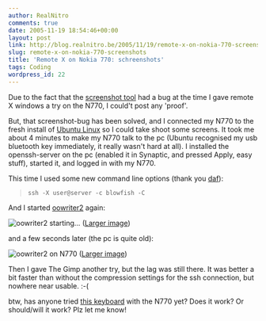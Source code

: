 ```yaml
---
author: RealNitro
comments: true
date: 2005-11-19 18:54:46+00:00
layout: post
link: http://blog.realnitro.be/2005/11/19/remote-x-on-nokia-770-screenshots/
slug: remote-x-on-nokia-770-screenshots
title: 'Remote X on Nokia 770: schreenshots'
tags: Coding
wordpress_id: 22
---
```


Due to the fact that the [screenshot tool](http://koti.welho.com/jpavelek/tmp/770/) had a bug at the time I gave remote X windows a try on the N770, I could't post any 'proof'.

But, that screenshot-bug has been solved, and I connected my N770 to the fresh install of [Ubuntu Linux](http://ubuntulinux.org/) so I could take shoot some screens. It took me about 4 minutes to make my N770 talk to the pc (Ubuntu recognised my usb bluetooth key immediately, it really wasn't hard at all). I installed the openssh-server on the pc (enabled it in Synaptic, and pressed Apply, easy stuff), started it, and logged in with my N770.

This time I used some new command line options (thank you [daf](http://blog.eikke.com/index.php/realnitro/2005/11/17/remote_x_sessions_on_nokia_770#c3544)):

> `ssh -X user@server -c blowfish -C`

And I started [oowriter2](http://www.openoffice.org) again:

![oowriter2 starting…](http://www.realnitro.be/files/screens/n770_ooo_1_small.png)
([Larger image](http://www.realnitro.be/files/screens/n770_ooo_1.png))

and a few seconds later (the pc is quite old):

![oowriter2 on N770](http://www.realnitro.be/files/screens/n770_ooo_2_small.png)
([Larger image](http://www.realnitro.be/files/screens/n770_ooo_2.png))

Then I gave The Gimp another try, but the lag was still there. It was better a bit faster than without the compression settings for the ssh connection, but nowhere near usable. :-(

btw, has anyone tried [this keyboard](http://shop.brando.com.hk/btsmartkeyboard.php) with the N770 yet? Does it work? Or should/will it work? Plz let me know!
